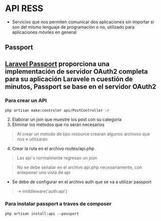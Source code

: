 # API RESS
- Servicios que nos permiten comunicar dos aplicaciones sin importar si son del mismo lenguaje de programación o no, utilizado para aplicaciones móviles en general

## Passport
[Laravel Passport](https://laravel.com/docs/11.x/passport#introduction) proporciona una implementación de servidor OAuth2 completa para su aplicación Laravele n cuestión de minutos, Passport se base en el servidor OAuth2
--- 
### Para crear un API
``php artisan make:controler api/PostController -r``

2. Elaborar un join que muestre los post con su categoría
3. Eliminar los métodos que no serán necesarios
> Al crear un metodo de tipo resource crearan algunos archivos que nos e utilizarán

4. Crear la ruta en el archivo routes/api.php

> Las api´s normalmente regresan un json

> No se debe señalar en el archivo api.php necesariamente, con anteponer una vista de api

- Se debe de configurar en el archivo auth que se va a utilizar passport

> -> middleware('auth:api')

### Para instalar passport a traves de composer
``php artisan install:api --passport``


